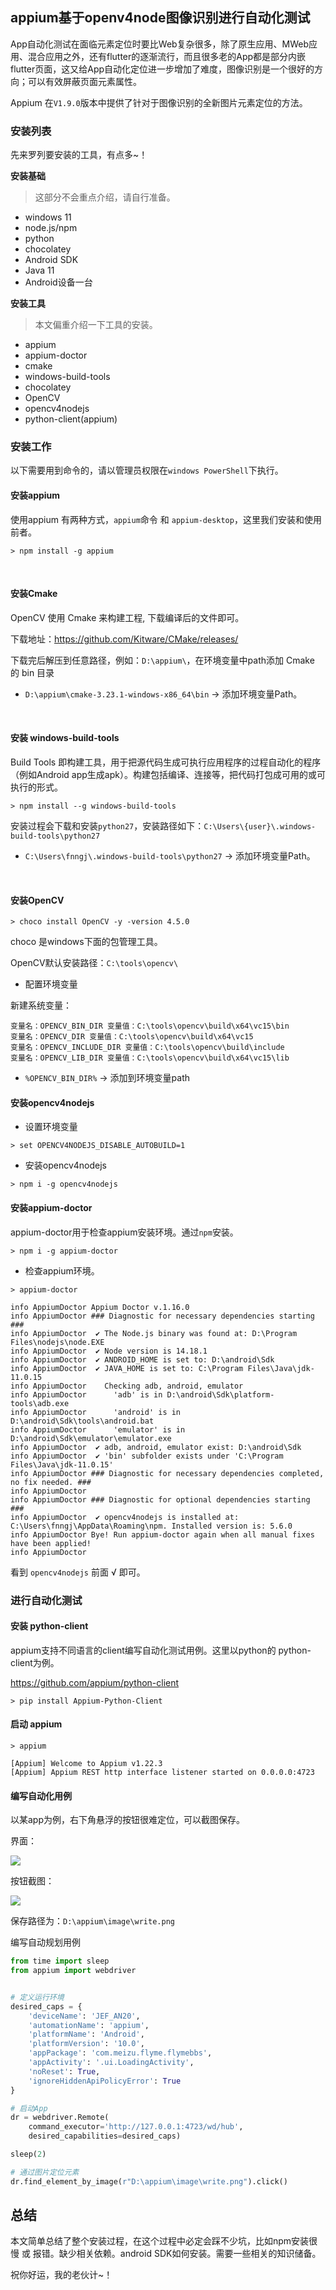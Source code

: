 ## appium基于openv4node图像识别进行自动化测试

App自动化测试在面临元素定位时要比Web复杂很多，除了原生应用、MWeb应用、混合应用之外，还有flutter的逐渐流行，而且很多老的App都是部分内嵌flutter页面，这又给App自动化定位进一步增加了难度，图像识别是一个很好的方向；可以有效屏蔽页面元素属性。

Appium 在`V1.9.0`版本中提供了针对于图像识别的全新图片元素定位的方法。

### 安装列表

先来罗列要安装的工具，有点多~！

__安装基础__

> 这部分不会重点介绍，请自行准备。

* windows 11
* node.js/npm
* python
* chocolatey
* Android SDK
* Java 11
* Android设备一台

__安装工具__

> 本文偏重介绍一下工具的安装。

* appium
* appium-doctor
* cmake
* windows-build-tools
* chocolatey
* OpenCV
* opencv4nodejs
* python-client(appium)

### 安装工作

以下需要用到命令的，请以管理员权限在`windows PowerShell`下执行。


####  安装appium

使用appium 有两种方式，`appium`命令 和 `appium-desktop`，这里我们安装和使用前者。

```shell
> npm install -g appium
```

<br>

####  安装Cmake

OpenCV 使用 Cmake 来构建工程, 下载编译后的文件即可。

下载地址：https://github.com/Kitware/CMake/releases/


下载完后解压到任意路径，例如：`D:\appium\`，在环境变量中path添加 Cmake 的 bin 目录

- `D:\appium\cmake-3.23.1-windows-x86_64\bin` -> 添加环境变量Path。

<br>

####  安装 windows-build-tools

Build Tools 即构建工具，用于把源代码生成可执行应用程序的过程自动化的程序（例如Android app生成apk）。构建包括编译、连接等，把代码打包成可用的或可执行的形式。


```shell
> npm install --g windows-build-tools
```
安装过程会下载和安装`python27`，安装路径如下：`C:\Users\{user}\.windows-build-tools\python27`


- `C:\Users\fnngj\.windows-build-tools\python27` -> 添加环境变量Path。

<br>

####  安装OpenCV

```shell
> choco install OpenCV -y -version 4.5.0
```

choco 是windows下面的包管理工具。

OpenCV默认安装路径：`C:\tools\opencv\`


* 配置环境变量

新建系统变量：

```
变量名：OPENCV_BIN_DIR 变量值：C:\tools\opencv\build\x64\vc15\bin
变量名：OPENCV_DIR 变量值：C:\tools\opencv\build\x64\vc15
变量名：OPENCV_INCLUDE_DIR 变量值：C:\tools\opencv\build\include
变量名：OPENCV_LIB_DIR 变量值：C:\tools\opencv\build\x64\vc15\lib
```

* `%OPENCV_BIN_DIR%` -> 添加到环境变量path


####  安装opencv4nodejs

* 设置环境变量

```shell
> set OPENCV4NODEJS_DISABLE_AUTOBUILD=1
```

* 安装opencv4nodejs

```
> npm i -g opencv4nodejs
```

####  安装appium-doctor

appium-doctor用于检查appium安装环境。通过`npm`安装。

```
> npm i -g appium-doctor
```

* 检查appium环境。
  
```shell
> appium-doctor

info AppiumDoctor Appium Doctor v.1.16.0
info AppiumDoctor ### Diagnostic for necessary dependencies starting ###
info AppiumDoctor  ✔ The Node.js binary was found at: D:\Program Files\nodejs\node.EXE
info AppiumDoctor  ✔ Node version is 14.18.1
info AppiumDoctor  ✔ ANDROID_HOME is set to: D:\android\Sdk
info AppiumDoctor  ✔ JAVA_HOME is set to: C:\Program Files\Java\jdk-11.0.15
info AppiumDoctor    Checking adb, android, emulator
info AppiumDoctor      'adb' is in D:\android\Sdk\platform-tools\adb.exe
info AppiumDoctor      'android' is in D:\android\Sdk\tools\android.bat
info AppiumDoctor      'emulator' is in D:\android\Sdk\emulator\emulator.exe
info AppiumDoctor  ✔ adb, android, emulator exist: D:\android\Sdk
info AppiumDoctor  ✔ 'bin' subfolder exists under 'C:\Program Files\Java\jdk-11.0.15'
info AppiumDoctor ### Diagnostic for necessary dependencies completed, no fix needed. ###
info AppiumDoctor
info AppiumDoctor ### Diagnostic for optional dependencies starting ###
info AppiumDoctor  ✔ opencv4nodejs is installed at: C:\Users\fnngj\AppData\Roaming\npm. Installed version is: 5.6.0
info AppiumDoctor Bye! Run appium-doctor again when all manual fixes have been applied!
info AppiumDoctor
```

看到 `opencv4nodejs` 前面 √ 即可。


### 进行自动化测试


####  安装 python-client


appium支持不同语言的client编写自动化测试用例。这里以python的 python-client为例。

https://github.com/appium/python-client

```shell
> pip install Appium-Python-Client
```

####  启动 appium

```
> appium

[Appium] Welcome to Appium v1.22.3
[Appium] Appium REST http interface listener started on 0.0.0.0:4723
```

####  编写自动化用例

以某app为例，右下角悬浮的按钮很难定位，可以截图保存。

界面：

![](./meizu.png)

按钮截图：

![](./write.png)

保存路径为：`D:\appium\image\write.png`

编写自动规划用例

```python
from time import sleep
from appium import webdriver


# 定义运行环境
desired_caps = {
    'deviceName': 'JEF_AN20',
    'automationName': 'appium',
    'platformName': 'Android',
    'platformVersion': '10.0',
    'appPackage': 'com.meizu.flyme.flymebbs',
    'appActivity': '.ui.LoadingActivity',
    'noReset': True,
    'ignoreHiddenApiPolicyError': True
}

# 启动App
dr = webdriver.Remote(
    command_executor='http://127.0.0.1:4723/wd/hub',
    desired_capabilities=desired_caps)

sleep(2)

# 通过图片定位元素
dr.find_element_by_image(r"D:\appium\image\write.png").click()

```

## 总结

本文简单总结了整个安装过程，在这个过程中必定会踩不少坑，比如npm安装很慢 或 报错。缺少相关依赖。android SDK如何安装。需要一些相关的知识储备。

祝你好运，我的老伙计~！
